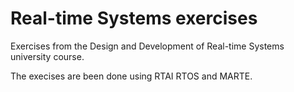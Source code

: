 # Real-time Systems exercises

Exercises from the Design and Development of Real-time Systems university course.

The execises are been done using RTAI RTOS and MARTE.
